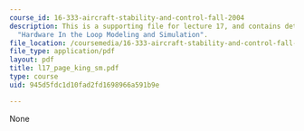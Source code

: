 ```yaml
---
course_id: 16-333-aircraft-stability-and-control-fall-2004
description: This is a supporting file for lecture 17, and contains details of topic
  "Hardware In the Loop Modeling and Simulation".
file_location: /coursemedia/16-333-aircraft-stability-and-control-fall-2004/945d5fdc1d10fad2fd1698966a591b9e_l17_page_king_sm.pdf
file_type: application/pdf
layout: pdf
title: l17_page_king_sm.pdf
type: course
uid: 945d5fdc1d10fad2fd1698966a591b9e

---
```

None